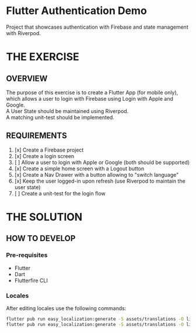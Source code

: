 # Flutter Authentication Demo

Project that showcases authentication with Firebase and state management with Riverpod.

# THE EXERCISE

## OVERVIEW

The purpose of this exercise is to create a Flutter App (for mobile only), \
which allows a user to login with Firebase using Login with Apple and Google. \
A User State should be maintained using Riverpod. \
A matching unit-test should be implemented.

## REQUIREMENTS

1. [x] Create a Firebase project
2. [x] Create a login screen
3. [ ] Allow a user to login with Apple or Google (both should be supported)
4. [x] Create a simple home screen with a Logout button
5. [x] Create a Nav Drawer with a button allowing to "switch language"
6. [x] Keep the user logged-in upon refresh (use Riverpod to maintain the user state)
7. [ ] Create a unit-test for the login flow

# THE SOLUTION

## HOW TO DEVELOP

### Pre-requisites

- Flutter
- Dart
- Flutterfire CLI

### Locales

After editing locales use the following commands:

```bash
flutter pub run easy_localization:generate -S assets/translations -O lib/generated -o codegen_loader.g.dart
flutter pub run easy_localization:generate -S assets/translations -O lib/generated -f keys -o locale_keys.g.dart
```